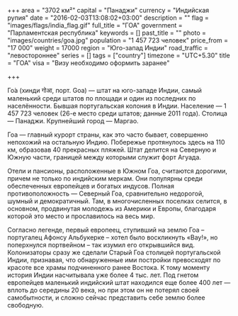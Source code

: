 +++
area = "3702 км²"
capital = "Панаджи"
currency = "Индийская рупия"
date = "2016-02-03T13:08:02+03:00"
description = ""
flag = "images/flags/india_flag.gif"
full_title = "ГОА"
government = "Парламентская республика"
keywords = []
past_title = ""
photo = "images/countries/goa.jpg"
population = "1 457 723 человек"
price_from = "17 000"
weight = 17000
region = "Юго-запад Индии"
road_traffic = "левостороннее"
series = []
tags = ["country"]
timezone = "UTC+5.30"
title = "ГОА"
visa = "Визу необходимо оформить заранее"

+++

Го́а (хинди गोआ, порт. Goa) — штат на юго-западе Индии, самый маленький среди штатов по площади и один из последних по населённости. Бывшая португальская колония в Индии. Население — 1 457 723 человек (26-е место среди штатов; данные 2011 года). Столица — Панаджи. Крупнейший город — Маргао.

Гоа — главный курорт страны, как это часто бывает, совершенно непохожий на остальную Индию. Побережье протянулось здесь на 110 км, образовав 40 прекрасных пляжей. Штат делится на Северную и Южную части, границей между которыми служит форт Агуада.

Отели и пансионы, расположенные в Южном Гоа, считаются дорогими, причем не только по индийским меркам. Они популярны среди обеспеченных европейцев и богатых индусов. Полная противоположность — Северный Гоа, сравнительно недорогой, шумный и демократичный. Там, в многочисленных поселках селится, в основном, продвинутая молодежь из Америки и Европы, благодаря которой это место и прославилось на весь мир.

Согласно легенде, первый европеец, ступивший на землю Гоа – португалец Афонсу Альбукерке – хотел было воскликнуть «Вау!», но поперхнулся портвейном – так изумил его открывшийся вид. Колонизаторы сразу же сделали Старый Гоа столицей португальской Индии, признавая, что обнаруженные ими постройки превосходят по красоте все храмы подчиненного ранее Востока. К тому моменту история Индии насчитывала уже более 4 тыс. лет. Под гнетом европейцев маленький индийский штат находился еще более 400 лет — вплоть до середины 20 века, но при этом он не потерял своей самобытности, и сложно сейчас представить себе землю более свободную.
